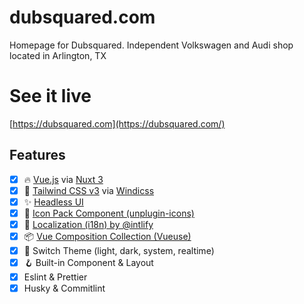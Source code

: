 # dubsquared.com

Homepage for Dubsquared. Independent Volkswagen and Audi shop located in Arlington, TX

# See it live

[https://dubsquared.com](https://dubsquared.com/)

## Features

- [x] 🔥 [Vue.js](https://vuejs.org/) via [Nuxt 3](https://v3.nuxtjs.org/)
- [x] 💨 [Tailwind CSS v3](https://tailwindcss.com/) via [Windicss](https://windicss.org/)
- [x] ✨ [Headless UI](https://headlessui.dev/)
- [x] 🔔 [Icon Pack Component (unplugin-icons)](https://icones.js.org/)
- [x] 🚩 [Localization (i18n) by @intlify](https://github.com/intlify/nuxt3)
- [x] 📦 [Vue Composition Collection (Vueuse)](https://vueuse.org/)
- [x] 🌙 Switch Theme (light, dark, system, realtime)
- [x] 🪝 Built-in Component & Layout
- [x] Eslint & Prettier
- [x] Husky & Commitlint
